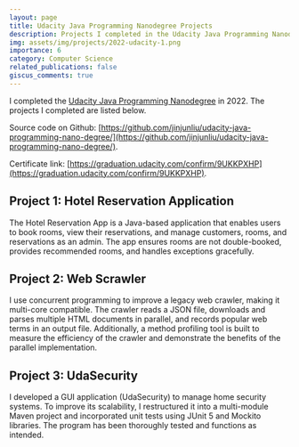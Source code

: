 ```yaml
---
layout: page
title: Udacity Java Programming Nanodegree Projects
description: Projects I completed in the Udacity Java Programming Nanodegree.
img: assets/img/projects/2022-udacity-1.png
importance: 6
category: Computer Science
related_publications: false
giscus_comments: true
---
```


I completed the [Udacity Java Programming Nanodegree](https://www.udacity.com/course/java-programming-nanodegree--nd079) in 2022. The projects I completed are listed below.

Source code on Github: [https://github.com/jinjunliu/udacity-java-programming-nano-degree/](https://github.com/jinjunliu/udacity-java-programming-nano-degree/).

Certificate link: [https://graduation.udacity.com/confirm/9UKKPXHP](https://graduation.udacity.com/confirm/9UKKPXHP).

## Project 1: Hotel Reservation Application

The Hotel Reservation App is a Java-based application that enables users to book rooms, view their reservations,
and manage customers, rooms, and reservations as an admin. The app ensures rooms are not double-booked, provides recommended rooms, and handles exceptions gracefully.

## Project 2: Web Scrawler

I use concurrent programming to improve a legacy web crawler, making it multi-core compatible. The crawler reads a JSON file, downloads and parses multiple HTML documents in parallel, and records popular web terms in an output file. Additionally, a method profiling tool is built to measure the efficiency of the crawler and demonstrate the benefits of the parallel implementation.

## Project 3: UdaSecurity

I developed a GUI application (UdaSecurity) to manage home security systems. To improve its scalability, I restructured it into a multi-module Maven project and incorporated unit tests using JUnit 5 and Mockito libraries. The program has been thoroughly tested and functions as intended.
